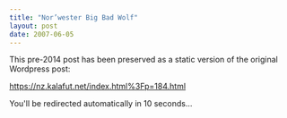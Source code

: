 ```yaml
---
title: "Nor’wester Big Bad Wolf"
layout: post
date: 2007-06-05
---
```


This pre-2014 post has been preserved as a static version of the original Wordpress post:

https://nz.kalafut.net/index.html%3Fp=184.html

You'll be redirected automatically in 10 seconds...

<head>
  <meta http-equiv="refresh" content="10;url=https://nz.kalafut.net/index.html%3Fp=184.html">
</head>

